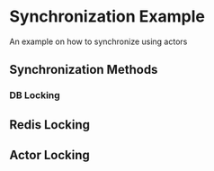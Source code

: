 # Synchronization Example 

An example on how to synchronize using actors 

## Synchronization Methods 

### DB Locking 

## Redis Locking 

## Actor Locking 
